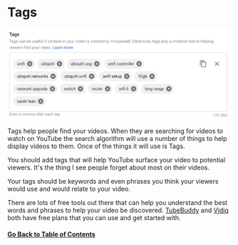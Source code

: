 # Tags
![Video Tags](https://github.com/weeyin83/youtube-video-success/blob/main/images/youtubetags.png)

Tags help people find your videos. When they are searching for videos to watch on YouTube the search algorithm will use a number of things to help display videos to them.  Once of the things it will use is Tags. 

You should add tags that will help YouTube surface your video to potential viewers. It's the thing I see people forget about most on their videos. 

Your tags should be keywords and even phrases you think your viewers would use and would relate to your video. 

There are lots of free tools out there that can help you understand the best words and phrases to help your video be discovered.  [TubeBuddy](https://www.tubebuddy.com/techielass/githubguide) and [Vidiq](https://vidiq.com/scotlandtechie) both have free plans that you can use and get started with. 

#### [Go Back to Table of Contents](https://github.com/weeyin83/youtube-video-success/blob/main/README.md)